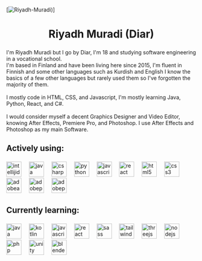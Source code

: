 ###
[![Riyadh-Muradi](https://readme-typing-svg.herokuapp.com/?size=120&color=ffffff&vCenter=true&height=100&lines=Riyadh))]

<h1 align="center">Riyadh Muradi (Diar)</h1>

###

<p align="left">I'm Riyadh Muradi but I go by Diar, I'm 18 and studying software engineering in a vocational school.<br>I'm based in Finland and have been living here since 2015, I'm fluent in Finnish and some other languages such as Kurdish and English I know the basics of a few other languages but rarely used them so I've forgotten the majority of them.<br><br>I mostly code in HTML, CSS, and Javascript, I'm mostly learning Java, Python, React, and C#.<br><br>I would consider myself a decent Graphics Designer and Video Editor, knowing After Effects, Premiere Pro, and Photoshop. I use After Effects and Photoshop as my main Software.</p>

###

<h2 align="left">Actively using:</h2>

###

<div align="left">
  <img src="https://skillicons.dev/icons?i=idea" height="40" alt="intellijidea logo"  />
  <img width="12" />
  <img src="https://skillicons.dev/icons?i=java" height="40" alt="java logo"  />
  <img width="12" />
  <img src="https://skillicons.dev/icons?i=cs" height="40" alt="csharp logo"  />
  <img width="12" />
  <img src="https://skillicons.dev/icons?i=py" height="40" alt="python logo"  />
  <img width="12" />
  <img src="https://skillicons.dev/icons?i=js" height="40" alt="javascript logo"  />
  <img width="12" />
  <img src="https://skillicons.dev/icons?i=react" height="40" alt="react logo"  />
  <img width="12" />
  <img src="https://skillicons.dev/icons?i=html" height="40" alt="html5 logo"  />
  <img width="12" />
  <img src="https://skillicons.dev/icons?i=css" height="40" alt="css3 logo"  />
  <img width="12" />
  <img src="https://skillicons.dev/icons?i=ae" height="40" alt="adobeaftereffects logo"  />
  <img width="12" />
  <img src="https://skillicons.dev/icons?i=pr" height="40" alt="adobepremierepro logo"  />
  <img width="12" />
  <img src="https://skillicons.dev/icons?i=ps" height="40" alt="adobephotoshop logo"  />
  <img width="12" />
</div>


###

<h2 align="left">Currently learning:</h2>

###

<div align="left">

  <img src="https://skillicons.dev/icons?i=java" height="40" alt="java logo"  />
  <img width="12" />
  <img src="https://skillicons.dev/icons?i=kotlin" height="40" alt="kotlin logo"  />
  <img width="12" />
  <img src="https://skillicons.dev/icons?i=js" height="40" alt="javascript logo"  />
  <img width="12" />
  <img src="https://skillicons.dev/icons?i=react" height="40" alt="react logo"  />
  <img width="12" />
  <img src="https://skillicons.dev/icons?i=sass" height="40" alt="sass logo"  />
  <img width="12" />
  <img src="https://skillicons.dev/icons?i=tailwind" height="40" alt="tailwindcss logo"  />
  <img width="12" />
  <img src="https://skillicons.dev/icons?i=threejs" height="40" alt="threejs logo"  />
  <img width="12" />
  <img src="https://skillicons.dev/icons?i=nodejs" height="40" alt="nodejs logo"  />
  <img width="12" />
  <img src="https://skillicons.dev/icons?i=php" height="40" alt="php logo"  />
  <img width="12" />
  <img src="https://skillicons.dev/icons?i=unity" height="40" alt="unity logo"  />
  <img width="12" />
  <img src="https://skillicons.dev/icons?i=blender" height="40" alt="blender logo"  />
</div>

